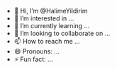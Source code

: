 - 👋 Hi, I’m @HalimeYildirim
- 👀 I’m interested in ...
- 🌱 I’m currently learning ...
- 💞️ I’m looking to collaborate on ...
- 📫 How to reach me ...
- 😄 Pronouns: ...
- ⚡ Fun fact: ...

<!---
HalimeYildirim/HalimeYildirim is a ✨ special ✨ repository because its `README.md` (this file) appears on your GitHub profile.
You can click the Preview link to take a look at your changes.
--->
